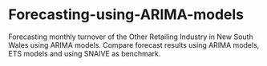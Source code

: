 # Forecasting-using-ARIMA-models
Forecasting monthly turnover of the Other Retailing Industry in New South Wales using ARIMA models. Compare forecast results using ARIMA models, ETS models and using SNAIVE as benchmark. 
